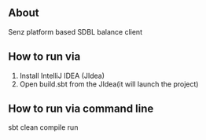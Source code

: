 ## About

Senz platform based SDBL balance client
 
## How to run via 
 
1. Install IntelliJ IDEA (JIdea)
2. Open build.sbt from the JIdea(it will launch the project) 

## How to run via command line

sbt clean compile run